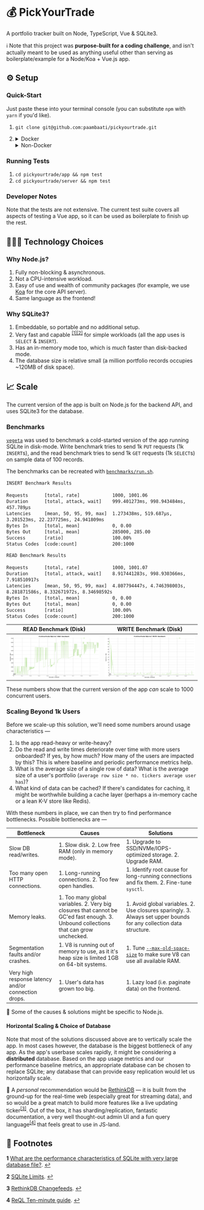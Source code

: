 # 💰 PickYourTrade
A portfolio tracker built on Node, TypeScript, Vue & SQLite3.

ℹ Note that this project was **purpose-built for a coding challenge**, and isn't actually meant to be used as anything useful other than serving as boilerplate/example for a Node/Koa + Vue.js app.

## ⚙️ Setup

### Quick-Start

Just paste these into your terminal console (you can substitute `npm` with `yarn` if you'd like).

1. `git clone git@github.com:paambaati/pickyourtrade.git`
2. <details>
        <summary>Docker</summary>

        docker-compose up --build
        # Now open http://localhost:2000
    </details>

    <details>
        <summary>Non-Docker</summary>

        cd pickyourtrade/app && npm install && npm run serve
        # Open a new terminal
        cd pickyourtrade/server && npm install && npm run debug
        # Now open http://localhost:8080
    </details>

### Running Tests

1. `cd pickyourtrade/app && npm test`
2. `cd pickyourtrade/server && npm test`

### Developer Notes

Note that the tests are not extensive. The current test suite covers all aspects of testing a Vue app, so it can be used as boilerplate to finish up the rest.

## 👩🏻‍💻 Technology Choices

### Why Node.js?

1. Fully non-blocking & asynchronous.
2. Not a CPU-intensive workload.
3. Easy of use and wealth of community packages (for example, we use [Koa](https://koajs.com/) for the core API server).
4. Same language as the frontend!

### Why SQLite3?

1. Embeddable, so portable and no additional setup.
2. Very fast and capable <sup id="a1">[[1]](#f1)</sup><sup id="a2">[[2]](#f2)</sup> for simple workloads (all the app uses is `SELECT` &amp; `INSERT`).
3. Has an in-memory mode too, which is _much_ faster than disk-backed mode.
4. The database size is relative small (a million portfolio records occupies ~120MB of disk space).

## 📈 Scale

The current version of the app is built on Node.js for the backend API, and uses SQLite3 for the database.

### Benchmarks

[`vegeta`](https://github.com/tsenart/vegeta#limitations) was used to benchmark a cold-started version of the app running SQLite in disk-mode. Write benchmark tries to send 1k `PUT` requests (1k `INSERT`s), and the read benchmark tries to send 1k `GET` requests (1k `SELECT`s) on sample data of 100 records.

The benchmarks can be recreated with [`benchmarks/run.sh`](https://github.com/paambaati/pickyourtrade/blob/master/benchmarks/run.sh).

```
INSERT Benchmark Results

Requests      [total, rate]            1000, 1001.06
Duration      [total, attack, wait]    999.401273ms, 998.943484ms, 457.789µs
Latencies     [mean, 50, 95, 99, max]  1.273438ms, 519.687µs, 3.201523ms, 22.237725ms, 24.941809ms
Bytes In      [total, mean]            0, 0.00
Bytes Out     [total, mean]            285000, 285.00
Success       [ratio]                  100.00%
Status Codes  [code:count]             200:1000
```

```
READ Benchmark Results

Requests      [total, rate]            1000, 1001.07
Duration      [total, attack, wait]    8.917441283s, 998.930366ms, 7.918510917s
Latencies     [mean, 50, 95, 99, max]  4.807794447s, 4.746398003s, 8.281871586s, 8.332671972s, 8.34698592s
Bytes In      [total, mean]            0, 0.00
Bytes Out     [total, mean]            0, 0.00
Success       [ratio]                  100.00%
Status Codes  [code:count]             200:1000
```

READ Benchmark (Disk)      |  WRITE Benchmark (Disk)
:-------------------------:|:-------------------------:
![READ Benchmark Plot](benchmarks/results/read.png) | ![WRITE Benchmark Plot](benchmarks/results/insert.png)

These numbers show that the current version of the app _can_ scale to 1000 concurrent users.

### Scaling Beyond 1k Users

Before we scale-up this solution, we'll need some numbers around usage characteristics —

1. Is the app read-heavy or write-heavy?
2. Do the read and write times deteriorate over time with more users onboarded? If yes, by how much? How many of the users are impacted by this? This is where baseline and periodic performance metrics help.
3. What is the average size of a single row of data? What is the average size of a user's portfolio (`average row size * no. tickers average user has`)?
4. What kind of data can be cached? If there's candidates for caching, it might be worthwhile building a cache layer (perhaps a in-memory cache or a lean K-V store like Redis).

With these numbers in place, we can then try to find performance bottlenecks. Possible bottlenecks are —

| **Bottleneck** | **Causes** | **Solutions** |
|---------------------------------|--------------------------------------------------------------------------------------------------------------------------------------|---------------------------------------------------------------------------------------------------------------------|
| Slow DB read/writes. | 1. Slow disk. 2. Low free RAM (only in memory mode). | 1. Upgrade to SSD/NVMe/IOPS-optimized storage. 2. Upgrade RAM. |
| Too many open HTTP connections. | 1. Long-running connections. 2. Too few open handles. | 1. Identify root cause for long-running connections and fix them. 2. Fine-tune `sysctl`. |
| Memory leaks. | 1. Too many global variables. 2. Very big closures that cannot be GC'ed fast enough. 3. Unbound collections that can grow unchecked. | 1. Avoid global variables. 2. Use closures sparingly. 3. Always set upper bounds for any collection data structure. |
| Segmentation faults and/or crashes. | 1. V8 is running out of memory to use, as it it's heap size is limited 1GB on 64-bit systems. | 1. Tune [`--max-old-space-size`](https://nodejs.org/api/cli.html) to make sure V8 can use all available RAM. |
| Very high response latency and/or connection drops. | 1. User's data has grown too big. | 1. Lazy load (i.e. paginate data) on the frontend. |

🚩 Some of the causes & solutions might be specific to Node.js.

#### Horizontal Scaling & Choice of Database

Note that most of the solutions discussed above are to vertically scale the app. In most cases however, the database is the biggest bottleneck of any app. As the app's userbase scales rapidly, it might be considering a **distributed** database. Based on the app usage metrics and our performance baseline metrics, an appropriate database can be chosen to replace SQLite; any database that can provide easy replication would let us horizontally scale.

📣 A _personal_ recommendation would be [RethinkDB](https://www.rethinkdb.com/) — it is built from the ground-up for the real-time web (especially great for streaming data), and so would be a great match to build more features like a live updating ticker<sup id="a3">[[3]](#f3)</sup>. Out of the box, it has sharding/replication, fantastic documentation, a very well thought-out admin UI and a fun query language<sup id="a4">[[4]](#f4)</sup> that feels great to use in JS-land.

## 📝 Footnotes

<b id="f1">1</b> [What are the performance characteristics of SQLite with very large database file?](https://stackoverflow.com/questions/784173/what-are-the-performance-characteristics-of-sqlite-with-very-large-database-file). [↩](#a1)

<b id="f2">2</b> [SQLite Limits](https://www.sqlite.org/limits.html). [↩](#a2)

<b id="f3">3</b> [RethinkDB Changefeeds](https://www.rethinkdb.com/docs/changefeeds/javascript/). [↩](#a3)

<b id="f4">4</b> [ReQL Ten-minute guide](https://www.rethinkdb.com/docs/guide/javascript/). [↩](#a4)
